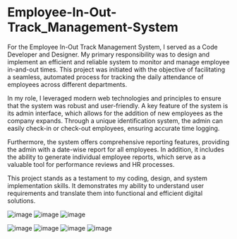 # Employee-In-Out-Track_Management-System
For the Employee In-Out Track Management System, I served as a Code Developer and Designer. My primary responsibility was to design and implement an efficient and reliable system to monitor and manage employee in-and-out times. This project was initiated with the objective of facilitating a seamless, automated process for tracking the daily attendance of employees across different departments.

In my role, I leveraged modern web technologies and principles to ensure that the system was robust and user-friendly. A key feature of the system is its admin interface, which allows for the addition of new employees as the company expands. Through a unique identification system, the admin can easily check-in or check-out employees, ensuring accurate time logging.

Furthermore, the system offers comprehensive reporting features, providing the admin with a date-wise report for all employees. In addition, it includes the ability to generate individual employee reports, which serve as a valuable tool for performance reviews and HR processes.

This project stands as a testament to my coding, design, and system implementation skills. It demonstrates my ability to understand user requirements and translate them into functional and efficient digital solutions.

![image](https://github.com/Anuj2004jain/Employee-In-Out-Track_Management-System/assets/91856817/1d7a7250-a2c4-4055-8c34-fd2cb8c27039)
![image](https://github.com/Anuj2004jain/Employee-In-Out-Track_Management-System/assets/91856817/7b35c670-eade-452e-be86-b1ac093d9357)
![image](https://github.com/Anuj2004jain/Employee-In-Out-Track_Management-System/assets/91856817/cb2b75b5-5f17-4c0b-88e3-240535914543)

![image](https://github.com/Anuj2004jain/Employee-In-Out-Track_Management-System/assets/91856817/a170cc0c-a294-4473-a346-ed1b66360bbd)
![image](https://github.com/Anuj2004jain/Employee-In-Out-Track_Management-System/assets/91856817/e3d30875-5dd0-4bbf-b381-8e55612479f4)
![image](https://github.com/Anuj2004jain/Employee-In-Out-Track_Management-System/assets/91856817/b9738630-3adc-4047-8bfc-873e68f40464)
![image](https://github.com/Anuj2004jain/Employee-In-Out-Track_Management-System/assets/91856817/b824df55-f29f-4c78-b6b9-76e6502bb9ca)



